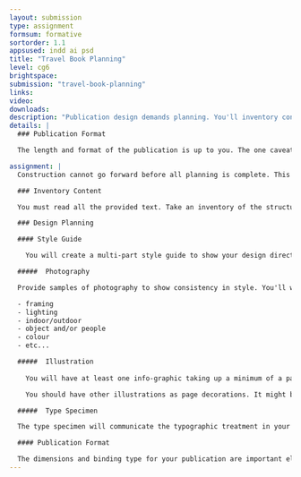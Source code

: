 ```yaml
---
layout: submission
type: assignment
formsum: formative
sortorder: 1.1
appsused: indd ai psd
title: "Travel Book Planning"
level: cg6
brightspace: 
submission: "travel-book-planning"
links:
video: 
downloads: 
description: "Publication design demands planning. You'll inventory content, sketch page layouts, search stock photography and more. The more planning you do, the smoother the production stage will be. Approval will be required before you can move to production."
details: |
  ### Publication Format

  The length and format of the publication is up to you. The one caveat is that you must use all of the provided text. You will source quality stock photography. You will also create vector illustrations to complement the aesthetics of the pages.

assignment: |
  Construction cannot go forward before all planning is complete. This is what you will produce.

  ### Inventory Content

  You must read all the provided text. Take an inventory of the structure of the text. Are there many levels of headings? Are bullet or number lists?

  ### Design Planning

  #### Style Guide

    You will create a multi-part style guide to show your design direction. Note that this will be much more specific than a mood board. It will actually display each element of your design. The goal is for us to clearly and completely see your design direction.

  #####  Photography

  Provide samples of photography to show consistency in style. You'll want to pay attention to:

  - framing
  - lighting
  - indoor/outdoor
  - object and/or people
  - colour
  - etc...

  #####  Illustration
  
    You will have at least one info-graphic taking up a minimum of a page or as much as a spread.

    You should have other illustrations as page decorations. It might be more convenient to place them on master pages rather than having to position them individually on each page.

  #####  Type Specimen

  The type specimen will communicate the typographic treatment in your work. It is _not_ a page layout. It's meant to show the font selection & hierarchy. That means it will include the various sizes, weights and colours.

  #### Publication Format

  The dimensions and binding type for your publication are important elements. For the dimensions, I suggest standard paper sizes. Build your 1/8" bleed and the amount of creep into your overall dimensions. *Best to build a mock-up*.
---
```

